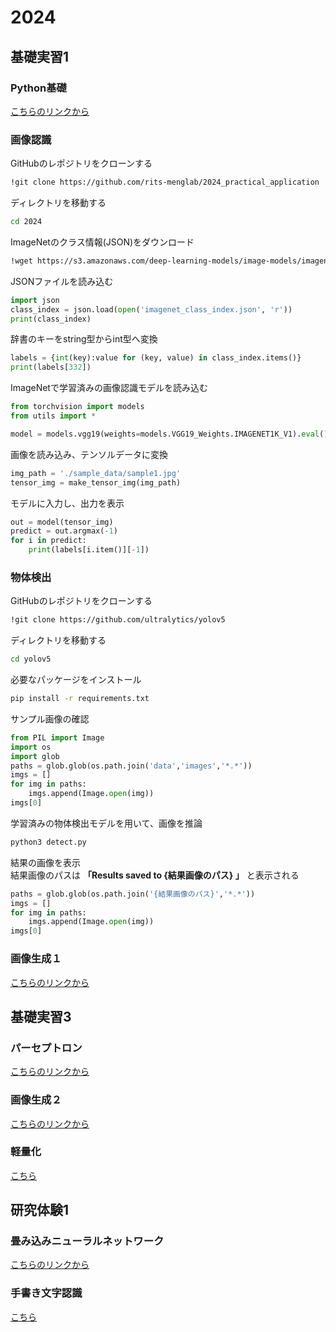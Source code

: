# 2024

## 基礎実習1

### Python基礎

[こちらのリンクから](https://colab.research.google.com/drive/1xXIwb8mUwa3uT0cQ4bZH5n6NDu5iO17B?usp=sharing)

<!-- [解答](https://colab.research.google.com/drive/1i3UjtGQZSJikDa6v4PpfFYrPkyISHC_1?invite=CI7liv0J) -->

### 画像認識

GitHubのレポジトリをクローンする

```bash
!git clone https://github.com/rits-menglab/2024_practical_application
```

ディレクトリを移動する

```bash
cd 2024
```

ImageNetのクラス情報(JSON)をダウンロード

```bash
!wget https://s3.amazonaws.com/deep-learning-models/image-models/imagenet_class_index.json
```

JSONファイルを読み込む

```python
import json
class_index = json.load(open('imagenet_class_index.json', 'r'))
print(class_index)
```

辞書のキーをstring型からint型へ変換

```python
labels = {int(key):value for (key, value) in class_index.items()}
print(labels[332])
```

ImageNetで学習済みの画像認識モデルを読み込む

```python
from torchvision import models
from utils import *

model = models.vgg19(weights=models.VGG19_Weights.IMAGENET1K_V1).eval()
```

画像を読み込み、テンソルデータに変換

```python
img_path = './sample_data/sample1.jpg'
tensor_img = make_tensor_img(img_path)
```

モデルに入力し、出力を表示

```python
out = model(tensor_img)
predict = out.argmax(-1)
for i in predict:
    print(labels[i.item()][-1])
```

### 物体検出

GitHubのレポジトリをクローンする

```bash
!git clone https://github.com/ultralytics/yolov5
```

ディレクトリを移動する

```bash
cd yolov5
```

必要なパッケージをインストール

```bash
pip install -r requirements.txt
```

サンプル画像の確認

```python
from PIL import Image
import os
import glob
paths = glob.glob(os.path.join('data','images','*.*'))
imgs = []
for img in paths:
    imgs.append(Image.open(img))
imgs[0]
```

学習済みの物体検出モデルを用いて、画像を推論

```bash
python3 detect.py
```

結果の画像を表示  
結果画像のパスは **「Results saved to {結果画像のパス} 」** と表示される

```python
paths = glob.glob(os.path.join('{結果画像のパス}','*.*'))
imgs = []
for img in paths:
    imgs.append(Image.open(img))
imgs[0]
```

### 画像生成１

[こちらのリンクから](https://colab.research.google.com/drive/1dhKHkm3qHYfWKjmUERNgmRvJxKwXS4lM?usp=sharing)

## 基礎実習3

### パーセプトロン

[こちらのリンクから](https://colab.research.google.com/drive/188BM4B5aAk1t2le7w-uPpQy_ORlTwES-?usp=sharing)

### 画像生成２

[こちらのリンクから](https://colab.research.google.com/drive/1sBGFQpqCeAVJ54Pt7B_o88QwT9c-a5m3?usp=sharing)

### 軽量化

[こちら](https://colab.research.google.com/drive/1cCZwh0MB8txkFgIlFifi5vQm1Tk9F7gS)

## 研究体験1

### 畳み込みニューラルネットワーク

[こちらのリンクから](https://colab.research.google.com/drive/1Sgi3Ic3vMp30au0rNjh96KrZP-pFxNHA?usp=sharing)

### 手書き文字認識

[こちら](https://colab.research.google.com/drive/1pW1VZmzsojO4F1jlX7K_9InAy1E8Tdz0?usp=sharing)


